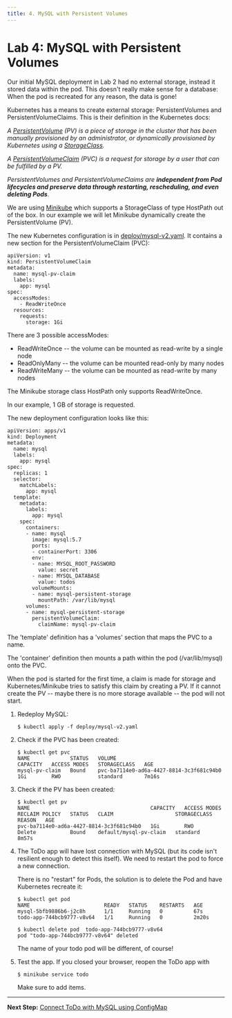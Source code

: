 ```yaml
---
title: 4. MySQL with Persistent Volumes
---
```


# Lab 4: MySQL with Persistent Volumes

Our initial MySQL deployment in Lab 2 had no external storage, instead it stored data within the pod. This doesn't really make sense for a database: When the pod is recreated for any reason, the data is gone!

Kubernetes has a means to create external storage: PersistentVolumes and PersistentVolumeClaims. This is their definition in the Kubernetes docs:

_A [PersistentVolume](https://kubernetes.io/docs/concepts/storage/persistent-volumes/) (PV) is a piece of storage in the cluster that has been manually provisioned by an administrator, or dynamically provisioned by Kubernetes using a [StorageClass](https://kubernetes.io/docs/concepts/storage/storage-classes)._

_A [PersistentVolumeClaim](https://kubernetes.io/docs/concepts/storage/persistent-volumes/#persistentvolumeclaims) (PVC) is a request for storage by a user that can be fulfilled by a PV._ 

_PersistentVolumes and PersistentVolumeClaims are **independent from Pod lifecycles and preserve data through restarting, rescheduling, and even deleting Pods**._

We are using [Minikube](https://minikube.sigs.k8s.io/docs/handbook/persistent_volumes/) which supports a StorageClass of type HostPath out of the box. In our example we will let Minikube dynamically create the PersistentVolume (PV).

The new Kubernetes configuration is in [deploy/mysql-v2.yaml](../deploy/mysql-v2.yaml). It contains a new section for the PersistentVolumeClaim (PVC):

```
apiVersion: v1
kind: PersistentVolumeClaim
metadata:
  name: mysql-pv-claim
  labels:
    app: mysql
spec:
  accessModes:
    - ReadWriteOnce
  resources:
    requests:
      storage: 1Gi
```

There are 3 possible accessModes:
- ReadWriteOnce -- the volume can be mounted as read-write by a single node
- ReadOnlyMany -- the volume can be mounted read-only by many nodes
- ReadWriteMany -- the volume can be mounted as read-write by many nodes

The Minikube storage class HostPath only supports ReadWriteOnce.

In our example, 1 GB of storage is requested.

The new deployment configuration looks like this:

```
apiVersion: apps/v1
kind: Deployment
metadata:
  name: mysql
  labels:
    app: mysql
spec:
  replicas: 1
  selector:
    matchLabels:
      app: mysql
  template:
    metadata:
      labels:
        app: mysql
    spec:
      containers:
      - name: mysql
        image: mysql:5.7
        ports:
        - containerPort: 3306
        env:
        - name: MYSQL_ROOT_PASSWORD
          value: secret
        - name: MYSQL_DATABASE
          value: todos
        volumeMounts:
        - name: mysql-persistent-storage
          mountPath: /var/lib/mysql
      volumes:
      - name: mysql-persistent-storage
        persistentVolumeClaim:
          claimName: mysql-pv-claim
```

The 'template' definition has a 'volumes' section that maps the PVC to a name.

The 'container' definition then mounts a path within the pod (/var/lib/mysql) onto the PVC. 

When the pod is started for the first time, a claim is made for storage and Kubernetes/Minikube tries to satisfy this claim by creating a PV. If it cannot create the PV -- maybe there is no more storage available -- the pod will not start.

1. Redeploy MySQL:

    ```
    $ kubectl apply -f deploy/mysql-v2.yaml
    ```

2. Check if the PVC has been created:

    ```
    $ kubectl get pvc
    NAME             STATUS   VOLUME                                     CAPACITY   ACCESS MODES   STORAGECLASS   AGE
    mysql-pv-claim   Bound    pvc-ba7114e0-ad6a-4427-8814-3c3f681c94b0   1Gi        RWO            standard       7m16s
    ```

3. Check if the PV has been created:

    ```
    $ kubectl get pv
    NAME                                       CAPACITY   ACCESS MODES   RECLAIM POLICY   STATUS   CLAIM                    STORAGECLASS   REASON   AGE
    pvc-ba7114e0-ad6a-4427-8814-3c3f681c94b0   1Gi        RWO            Delete           Bound    default/mysql-pv-claim   standard                8m57s
    ```

4. The ToDo app will have lost connection with MySQL (but its code isn't resilient enough to detect this itself). We need to restart the pod to force a new connection. 

    There is no "restart" for Pods, the solution is to delete the Pod and have Kubernetes recreate it:

    ```
    $ kubectl get pod
    NAME                        READY   STATUS    RESTARTS   AGE
    mysql-5bfb9886b6-j2c8h      1/1     Running   0          67s
    todo-app-744bcb9777-v8v64   1/1     Running   0          2m20s

    $ kubectl delete pod  todo-app-744bcb9777-v8v64
    pod "todo-app-744bcb9777-v8v64" deleted
    ```

    The name of your todo pod will be different, of course!

5. Test the app. If you closed your browser, reopen the ToDo app with

    ```
    $ minikube service todo
    ```

    Make sure to add items.


---

**Next Step:** [Connect ToDo with MySQL using ConfigMap](lab5.md) 